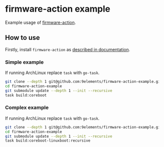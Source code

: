 # firmware-action example

Example usage of [firmware-action](https://github.com/9elements/firmware-action).


## How to use

Firstly, install `firmware-action` as [described in documentation](https://9elements.github.io/firmware-action/firmware-action/get_started/04_get_firmware_action.html).

### Simple example

If running ArchLinux replace `task` with `go-task`.
```bash
git clone --depth 1 git@github.com:9elements/firmware-action-example.git
cd firmware-action-example
git submodule update --depth 1 --init --recursive
task build:coreboot
```

### Complex example

If running ArchLinux replace `task` with `go-task`.
```bash
git clone --depth 1 git@github.com:9elements/firmware-action-example.git
cd firmware-action-example
git submodule update --depth 1 --init --recursive
task build:coreboot-linuxboot:recursive
```
